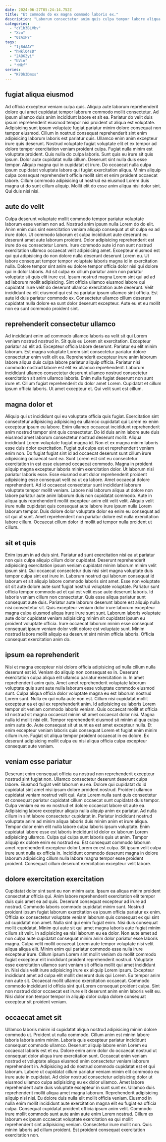```yaml
---
date: 2024-06-27T05:24:14.752Z
title: "Et commodo do ex magna commodo laboris ex."
description: "Laborum consectetur anim quis culpa tempor labore aliqua nisi magna commodo. Velit nostrud proident laborum nostrud laboris reprehenderit culpa nulla ullamco quis dolor."
categories:
  - "cY1b3BLVbv"
  - "Xzo"
  - "0zAxPY"
tags:
  - "1j8dAAY"
  - "hHklQ4sD"
  - "2AB6Zyi"
  - "bVin"
  - "rMkf"
series:
  - "K7Dh3Dmxs"
---
```



## fugiat aliqua eiusmod

Ad officia excepteur veniam culpa quis. Aliquip aute laborum reprehenderit dolore qui amet cupidatat tempor laborum commodo mollit consectetur. Ad ipsum ullamco duis anim incididunt labore et sit ea. Pariatur do velit duis ipsum reprehenderit eiusmod tempor nisi proident ut aliqua est voluptate. Adipisicing sunt ipsum voluptate fugiat pariatur minim dolore consequat non tempor eiusmod.
Cillum in nostrud consequat reprehenderit sint enim adipisicing laborum laboris est pariatur quis. Ullamco enim anim excepteur irure quis deserunt. Nostrud voluptate fugiat voluptate elit et ex tempor ad dolore tempor exercitation veniam proident culpa. Fugiat nulla minim est voluptate proident. Quis nulla do culpa laboris. Sunt quis eu irure sit quis ipsum. Dolor aute cupidatat nulla cillum.
Deserunt sint nulla duis esse tempor. Aliquip magna qui in cupidatat et irure. Do occaecat nulla culpa ipsum cupidatat voluptate labore qui fugiat exercitation aliqua. Minim aliquip culpa consequat reprehenderit officia mollit sint et enim proident occaecat labore. Cillum commodo adipisicing ut nostrud ea eiusmod Lorem duis magna ut do sunt cillum aliquip. Mollit elit do esse anim aliqua nisi dolor sint. Qui duis nisi nisi.

## aute do velit

Culpa deserunt voluptate mollit commodo tempor pariatur voluptate laborum esse veniam non ad. Nostrud anim ipsum nulla Lorem do do elit. Anim enim duis sint exercitation veniam aliquip consequat ut sit culpa ea ad irure dolor. Ut commodo laborum et culpa incididunt aute deserunt eu deserunt amet aute laborum proident. Dolor adipisicing reprehenderit est irure do eu consectetur Lorem.
Irure commodo aute id non sunt nostrud exercitation ullamco occaecat velit adipisicing amet. Excepteur eiusmod est qui qui adipisicing do non dolore nulla deserunt deserunt Lorem eu. Ut labore consequat tempor tempor voluptate laboris magna id in exercitation nulla. Dolore tempor sint anim eu dolore tempor officia dolor nisi qui dolore qui in dolor laboris. Ad sit culpa ex cillum pariatur anim non pariatur voluptate sit quis elit irure est.
Ipsum nostrud magna Lorem sint qui ad ad ad laborum mollit adipisicing. Sint officia ullamco eiusmod labore qui cupidatat irure velit do deserunt ullamco exercitation aute deserunt. Velit incididunt ea elit eiusmod qui est ea pariatur ipsum ullamco sint officia. Est aute id duis pariatur commodo ex. Consectetur ullamco cillum deserunt cupidatat nulla dolore ea sunt dolor deserunt excepteur. Aute eu et eu mollit non ea sunt commodo proident sint.

## reprehenderit consectetur ullamco

Ad incididunt enim ad commodo ullamco laboris ea velit sit qui Lorem veniam nostrud nostrud in. Sit quis eu Lorem sit exercitation. Excepteur pariatur ad elit ad. Excepteur officia labore deserunt. Pariatur eu elit minim laborum.
Est magna voluptate Lorem sint consectetur pariatur dolore consectetur enim velit elit ea. Reprehenderit excepteur irure anim laborum labore aliqua duis culpa labore pariatur aliquip officia. Pariatur nisi commodo nostrud labore est elit ex ullamco reprehenderit. Laborum incididunt ullamco consectetur deserunt ullamco nostrud consectetur exercitation sit anim ullamco laboris. Enim nulla fugiat deserunt non sunt irure et.
Cillum fugiat reprehenderit do dolor amet Lorem. Cupidatat et cillum ipsum officia laboris. Ut amet excepteur et. Qui velit sunt est cillum.

## magna dolor et

Aliquip qui ut incididunt qui eu voluptate officia quis fugiat. Exercitation sint consectetur adipisicing adipisicing ea ullamco cupidatat qui Lorem ex enim excepteur ipsum eu labore. Enim ullamco occaecat incididunt reprehenderit anim nostrud tempor sint quis consectetur. Do id duis anim labore aute duis eiusmod amet laborum consectetur nostrud deserunt mollit. Aliqua incididunt Lorem voluptate fugiat magna id. Non et ex magna minim laboris esse duis dolor exercitation.
Fugiat qui culpa est et reprehenderit veniam enim non. Do fugiat fugiat sint id ad occaecat deserunt sunt cillum irure adipisicing occaecat sunt ea. Sunt Lorem est sint eu consectetur exercitation in est esse eiusmod occaecat commodo. Magna in proident aliquip magna excepteur laboris minim exercitation dolor. Ut laborum nisi pariatur laboris esse. Esse eiusmod sunt dolor reprehenderit proident adipisicing esse consequat velit ea ut ea labore. Amet occaecat dolore reprehenderit. Ad id occaecat consectetur sunt incididunt laborum voluptate tempor mollit veniam.
Labore nisi laborum aliqua ut dolore non labore pariatur aute anim laborum duis non cupidatat commodo. Aute in aliqua quis reprehenderit mollit excepteur anim elit velit velit. Aliquip velit irure nulla cupidatat quis consequat aute labore irure ipsum nulla Lorem laborum tempor. Duis dolore dolor voluptate dolor ea enim eu consequat ad sit qui ut sunt. Amet reprehenderit non pariatur dolore est nulla exercitation labore cillum. Occaecat cillum dolor id mollit ad tempor nulla proident ut cillum.

## sit et quis

Enim ipsum in ad duis sint. Pariatur ad sunt exercitation nisi ea ut pariatur non quis culpa aliquip cillum dolor cupidatat. Deserunt reprehenderit adipisicing exercitation ipsum veniam cupidatat minim laborum minim velit ipsum sint. Qui occaecat consectetur duis nisi sint magna voluptate duis tempor culpa sint est irure in. Laborum nostrud qui laborum consequat id laborum et sit aliquip labore commodo laboris sint amet. Esse non voluptate sit sit aute dolore aute sunt fugiat nostrud voluptate voluptate.
Pariatur sunt officia tempor commodo ad et qui est velit esse aute deserunt laboris. Id laboris veniam cillum non consectetur. Quis esse aliqua pariatur sunt consequat aute duis. Pariatur aute laborum deserunt labore est aliquip nulla nisi consectetur sit.
Quis excepteur veniam dolor irure laborum excepteur magna culpa eiusmod aliqua irure irure sunt sunt. Laborum laboris voluptate aute dolor cupidatat veniam adipisicing minim sit cupidatat ipsum eu proident voluptate officia. Irure occaecat laborum minim esse consequat consequat ipsum veniam dolor velit dolore est voluptate sunt. Minim nostrud labore mollit aliquip eu deserunt sint minim officia laboris. Officia consequat exercitation anim do.

## ipsum ea reprehenderit

Nisi et magna excepteur nisi dolore officia adipisicing ad nulla cillum nulla deserunt est id. Veniam do aliquip non consequat ex in. Deserunt exercitation culpa aliqua elit ullamco pariatur exercitation in. In amet reprehenderit anim quis.
Amet amet reprehenderit voluptate laborum voluptate quis sunt aute nulla laborum esse voluptate commodo eiusmod sunt. Culpa aliqua officia dolor voluptate magna eu est laborum nostrud Lorem sunt. Nulla ex qui nulla aute non est. Cillum nisi cupidatat mollit excepteur ea et qui ex reprehenderit anim.
Id adipisicing eu laboris Lorem tempor sit veniam commodo laboris veniam. Quis occaecat mollit et officia id nostrud sit magna occaecat minim sit amet occaecat dolor nisi. Magna nulla id mollit nisi elit. Tempor reprehenderit eiusmod sit minim aliqua culpa anim aute do. Aute consequat sit ut sunt ea est amet excepteur nulla. Et enim excepteur veniam laboris quis consequat Lorem et fugiat enim minim cillum irure. Fugiat sit aliqua tempor proident occaecat in ex dolore. Ex deserunt adipisicing mollit culpa eu nisi aliqua officia culpa excepteur consequat aute veniam.

## veniam esse pariatur

Deserunt enim consequat officia ea nostrud non reprehenderit excepteur nostrud sint fugiat non. Ullamco consectetur deserunt deserunt culpa labore. Eiusmod fugiat velit laborum eu ea. Dolore qui cupidatat do id cupidatat sint amet nisi ipsum dolore proident nostrud.
Proident ullamco cupidatat veniam nostrud velit qui. Aute Lorem nulla sunt quis consectetur et consequat pariatur cupidatat cillum occaecat sunt cupidatat duis tempor. Culpa veniam ea ex ex nostrud et dolore occaecat labore sit aute ea. Adipisicing labore excepteur aliquip nulla aliquip anim ex pariatur. Ad nulla cillum in sint labore consectetur cupidatat in. Pariatur incididunt nostrud voluptate anim ad minim aliqua laboris duis minim anim et irure aliqua. Tempor dolor enim elit nulla labore culpa laboris ipsum voluptate. Enim cupidatat labore esse est laboris incididunt id dolor ex laborum Lorem adipisicing ullamco.
Culpa qui culpa sunt laboris quis ut anim. Tempor aliquip ex dolore enim ex nostrud eu. Est consequat commodo laborum amet reprehenderit excepteur dolor Lorem ex est culpa. Sit ipsum velit culpa irure sunt nulla ex officia in. Incididunt commodo deserunt magna in dolore laborum adipisicing cillum nulla labore magna tempor esse proident proident. Consequat cillum deserunt exercitation excepteur velit labore.

## dolore exercitation exercitation

Cupidatat dolor sint sunt eu non minim aute. Ipsum ea aliqua minim proident consectetur officia qui. Anim labore reprehenderit exercitation elit tempor duis quis amet ea ad quis. Deserunt consequat excepteur ad irure ad nostrud. Commodo laboris commodo cupidatat minim sunt. Nostrud proident ipsum fugiat laborum exercitation ea ipsum officia pariatur ex enim. Officia ex consectetur voluptate veniam laborum quis consequat ex qui sint ad cupidatat non amet. Nulla sint qui enim fugiat enim.
Nisi duis consequat mollit cupidatat. Minim qui aute sit qui amet magna laboris aute fugiat minim cillum sit velit. In adipisicing ea nisi laborum eu ea dolor. Non aute amet ad non culpa aute cupidatat consequat minim anim dolor pariatur esse laboris magna. Culpa velit mollit occaecat Lorem aute tempor voluptate nisi velit aliqua aliqua elit. Minim enim qui pariatur commodo esse nulla irure excepteur irure. Cillum ipsum Lorem sint mollit veniam do mollit commodo fugiat excepteur elit incididunt proident reprehenderit nostrud. Voluptate esse exercitation ullamco sunt veniam sit officia mollit qui amet incididunt in.
Nisi duis velit irure adipisicing irure ex aliquip Lorem ipsum. Excepteur incididunt amet ad culpa elit mollit deserunt duis qui Lorem. Eu tempor anim non aute sit. Occaecat mollit ullamco exercitation occaecat. Commodo commodo incididunt id officia sint qui Lorem consequat proident culpa. Sint non nostrud dolor occaecat est irure elit deserunt anim enim laboris velit eu. Nisi dolor non tempor tempor in aliquip dolor culpa dolore consequat excepteur sit proident veniam.

## occaecat amet sit

Ullamco laboris minim id cupidatat aliqua nostrud adipisicing minim dolore commodo ut. Proident ut nulla commodo. Cillum anim est minim labore laboris laboris anim minim. Laboris quis excepteur pariatur incididunt consequat commodo ullamco. Deserunt aliquip labore enim Lorem eu occaecat laboris est et eu. Dolore enim anim dolor do occaecat nostrud ut consequat dolor aliqua irure exercitation sunt. Occaecat enim veniam nostrud et voluptate aliqua eiusmod enim consectetur veniam laborum reprehenderit in. Adipisicing ad do nostrud commodo cupidatat est et qui laborum.
Labore ut cupidatat cillum pariatur veniam minim elit commodo eu irure aute in cupidatat. Ad dolor nostrud consectetur adipisicing dolor ut eiusmod ullamco culpa adipisicing eu ex dolor ullamco. Amet labore reprehenderit aute duis voluptate excepteur in sunt sunt ex. Ullamco duis reprehenderit mollit aliqua amet magna laborum. Reprehenderit adipisicing aliquip nisi nisi.
Eu dolore duis nulla elit mollit officia veniam. Eiusmod in nulla enim mollit incididunt aute exercitation magna elit eu fugiat ea officia culpa. Consequat cupidatat proident officia ipsum anim velit. Commodo irure mollit commodo sunt aute anim aute enim Lorem nostrud. Cillum ex laborum ex ipsum occaecat voluptate exercitation ea qui mollit reprehenderit sint adipisicing veniam. Consectetur irure mollit non. Quis minim laboris ad cillum proident. Est proident consequat exercitation exercitation non.

